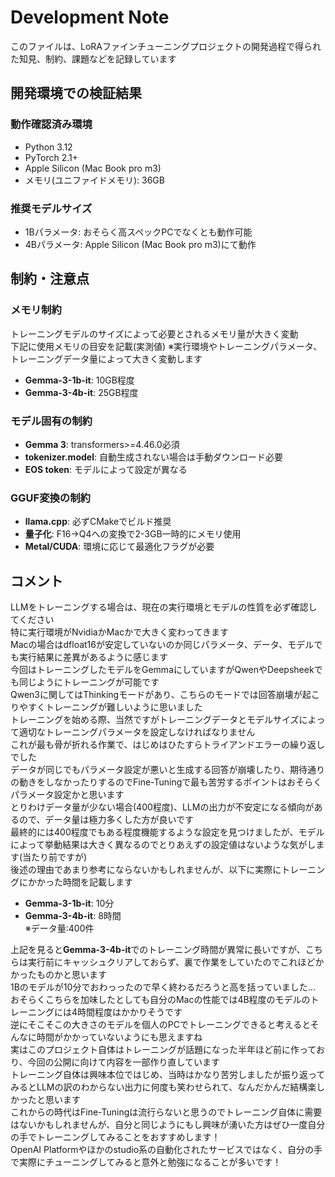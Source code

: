 # Development Note

このファイルは、LoRAファインチューニングプロジェクトの開発過程で得られた知見、制約、課題などを記録しています

## 開発環境での検証結果

### 動作確認済み環境
- Python 3.12
- PyTorch 2.1+
- Apple Silicon (Mac Book pro m3)
- メモリ(ユニファイドメモリ): 36GB 

### 推奨モデルサイズ
- 1Bパラメータ: おそらく高スペックPCでなくとも動作可能
- 4Bパラメータ: Apple Silicon (Mac Book pro m3)にて動作

## 制約・注意点

### メモリ制約
トレーニングモデルのサイズによって必要とされるメモリ量が大きく変動  
下記に使用メモリの目安を記載(実測値) ※実行環境やトレーニングパラメータ、トレーニングデータ量によって大きく変動します
- **Gemma-3-1b-it**: 10GB程度
- **Gemma-3-4b-it**: 25GB程度
  
### モデル固有の制約
- **Gemma 3**: transformers>=4.46.0必須
- **tokenizer.model**: 自動生成されない場合は手動ダウンロード必要
- **EOS token**: モデルによって設定が異なる

### GGUF変換の制約
- **llama.cpp**: 必ずCMakeでビルド推奨
- **量子化**: F16→Q4への変換で2-3GB一時的にメモリ使用
- **Metal/CUDA**: 環境に応じて最適化フラグが必要

## コメント

LLMをトレーニングする場合は、現在の実行環境とモデルの性質を必ず確認してください  
特に実行環境がNvidiaかMacかで大きく変わってきます  
Macの場合はdfloat16が安定していないのか同じパラメータ、データ、モデルでも実行結果に差異があるように感じます  
今回はトレーニングしたモデルをGemmaにしていますがQwenやDeepsheekでも同じようにトレーニングが可能です  
Qwen3に関してはThinkingモードがあり、こちらのモードでは回答崩壊が起こりやすくトレーニングが難しいように思いました  
トレーニングを始める際、当然ですがトレーニングデータとモデルサイズによって適切なトレーニングパラメータを設定しなければなりません  
これが最も骨が折れる作業で、はじめはひたすらトライアンドエラーの繰り返しでした  
データが同じでもパラメータ設定が悪いと生成する回答が崩壊したり、期待通りの動きをしなかったりするのでFine-Tuningで最も苦労するポイントはおそらくパラメータ設定かと思います  
とりわけデータ量が少ない場合(400程度)、LLMの出力が不安定になる傾向があるので、データ量は極力多くした方が良いです  
最終的には400程度でもある程度機能するような設定を見つけましたが、モデルによって挙動結果は大きく異なるのでとりあえずの設定値はないような気がします(当たり前ですが)  
後述の理由であまり参考にならないかもしれませんが、以下に実際にトレーニングにかかった時間を記載します

- **Gemma-3-1b-it**: 10分
- **Gemma-3-4b-it**: 8時間  
※データ量:400件

上記を見ると**Gemma-3-4b-it**でのトレーニング時間が異常に長いですが、こちらは実行前にキャッシュクリアしておらず、裏で作業をしていたのでこれほどかかったものかと思います  
1Bのモデルが10分でおわっったので早く終わるだろうと高を括っていました...  
おそらくこちらを加味したとしても自分のMacの性能では4B程度のモデルのトレーニングには4時間程度はかかりそうです  
逆にそこそこの大きさのモデルを個人のPCでトレーニングできると考えるとそんなに時間がかかっていないようにも思えますね  
実はこのプロジェクト自体はトレーニングが話題になった半年ほど前に作っており、今回の公開に向けて内容を一部作り直しています  
トレーニング自体は興味本位ではじめ、当時はかなり苦労しましたが振り返ってみるとLLMの訳のわからない出力に何度も笑わせられて、なんだかんだ結構楽しかったと思います  
これからの時代はFine-Tuningは流行らないと思うのでトレーニング自体に需要はないかもしれませんが、自分と同じようにもし興味が湧いた方はぜひ一度自分の手でトレーニングしてみることをおすすめします！  
OpenAI Platformやほかのstudio系の自動化されたサービスではなく、自分の手で実際にチューニングしてみると意外と勉強になることが多いです！  
